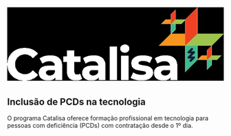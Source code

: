 # ![Catalisa](catalisa.png)

## Inclusão de PCDs na tecnologia

O programa Catalisa oferece formação profissional em tecnologia para pessoas com deficiência (PCDs) com contratação desde o 1º dia.